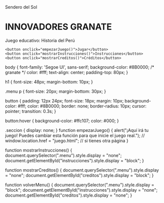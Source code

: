 Sendero del Sol
<!DOCTYPE html>
<html lang="es">
<head>
  <meta charset="UTF-8">
  <title>Innovadores Granate - Juego</title>
  <link rel="stylesheet" href="style.css">
</head>
<body>
  <div class="menu">
    <h1>INNOVADORES GRANATE</h1>
    <p>Juego educativo: Historia del Perú</p>

    <button onclick="empezarJuego()">Jugar</button>
    <button onclick="mostrarInstrucciones()">Instrucciones</button>
    <button onclick="mostrarCreditos()">Créditos</button>
  </div>

  <div class="seccion" id="instrucciones" style="display: none;">
    <h2>Instrucciones</h2>
    <p>Explora, responde preguntas y gana puntos. ¡No caigas en las trampas!</p>
    <button onclick="volverMenu()">Volver al menú</button>
  </div>

  <div class="seccion" id="creditos" style="display: none;">
    <h2>Créditos</h2>
    <p>Desarrollado por el equipo Innovadores Granate.</p>
    <button onclick="volverMenu()">Volver al menú</button>
  </div>

  <script src="script.js"></script>
</body>
</html>
body {
  font-family: 'Segoe UI', sans-serif;
  background-color: #8B0000; /* granate */
  color: #fff;
  text-align: center;
  padding-top: 80px;
}

h1 {
  font-size: 48px;
  margin-bottom: 10px;
}

.menu p {
  font-size: 20px;
  margin-bottom: 30px;
}

button {
  padding: 12px 24px;
  font-size: 18px;
  margin: 10px;
  background-color: #fff;
  color: #8B0000;
  border: none;
  border-radius: 10px;
  cursor: pointer;
  transition: 0.3s;
}

button:hover {
  background-color: #ffc107;
  color: #000;
}

.seccion {
  display: none;
}
function empezarJuego() {
  alert("¡Aquí irá tu juego! Puedes cambiar esta función para que inicie el juego real.");
  // window.location.href = "juego.html"; // si tienes otra página
}

function mostrarInstrucciones() {
  document.querySelector(".menu").style.display = "none";
  document.getElementById("instrucciones").style.display = "block";
}

function mostrarCreditos() {
  document.querySelector(".menu").style.display = "none";
  document.getElementById("creditos").style.display = "block";
}

function volverMenu() {
  document.querySelector(".menu").style.display = "block";
  document.getElementById("instrucciones").style.display = "none";
  document.getElementById("creditos").style.display = "none";
}
